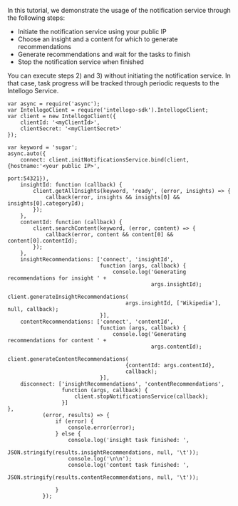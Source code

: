 In this tutorial, we demonstrate the usage of the notification service through the following steps:
* Initiate the notification service using your public IP
* Choose an insight and a content for which to generate recommendations
* Generate recommendations and wait for the tasks to finish
* Stop the notification service when finished

You can execute steps 2) and 3) without initiating the notification service. In that case,
task progress will be tracked through periodic requests to the Intellogo Service.

```
var async = require('async');
var IntellogoClient = require('intellogo-sdk').IntellogoClient;
var client = new IntellogoClient({
    clientId: '<myClientId>',
    clientSecret: '<myClientSecret>'
});

var keyword = 'sugar';
async.auto({
    connect: client.initNotificationsService.bind(client, {hostname:'<your public IP>',
                                                           port:54321}),
    insightId: function (callback) {
        client.getAllInsights(keyword, 'ready', (error, insights) => {
            callback(error, insights && insights[0] && insights[0].categoryId);
        });
    },
    contentId: function (callback) {
        client.searchContent(keyword, (error, content) => {
            callback(error, content && content[0] && content[0].contentId);
        });
    },
    insightRecommendations: ['connect', 'insightId',
                             function (args, callback) {
                                 console.log('Generating recommendations for insight ' +
                                             args.insightId);
                                 client.generateInsightRecommendations(
                                     args.insightId, ['Wikipedia'], null, callback);
                             }],
    contentRecommendations: ['connect', 'contentId',
                             function (args, callback) {
                                 console.log('Generating recommendations for content ' +
                                             args.contentId);
                                 client.generateContentRecommendations(
                                     {contentId: args.contentId},
                                     callback);
                             }],
    disconnect: ['insightRecommendations', 'contentRecommendations',
                 function (args, callback) {
                     client.stopNotificationsService(callback);
                 }]
},
           (error, results) => {
               if (error) {
                   console.error(error);
               } else {
                   console.log('insight task finished: ',
                               JSON.stringify(results.insightRecommendations, null, '\t'));
                   console.log('\n\n');
                   console.log('content task finished: ',
                               JSON.stringify(results.contentRecommendations, null, '\t'));

               }
           });
```
